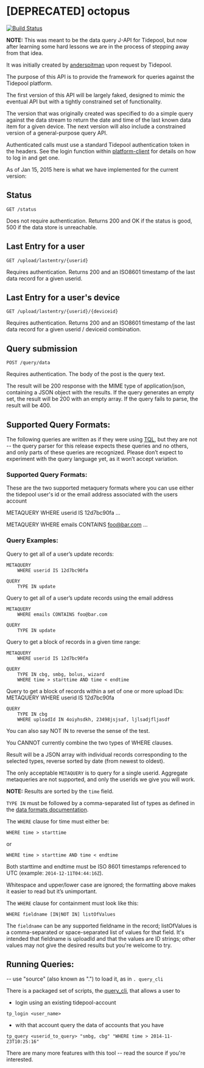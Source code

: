 [DEPRECATED] octopus
=======

[![Build Status](https://travis-ci.org/tidepool-org/octopus.png)](https://travis-ci.org/tidepool-org/octopus)

**NOTE:** This was meant to be the data query J-API for Tidepool, but now after learning some hard lessons we are in the process of stepping away from that idea.

It was initially created by [anderspitman](https://github.com/anderspitman) upon request by Tidepool.

The purpose of this API is to provide the framework for queries against the Tidepool platform.

The first version of this API will be largely faked, designed to mimic the eventual API but with a tightly constrained set of functionality.

The version that was originally created was specified to do a simple query against the data stream to return the date and time of the last known data item for a given device. The next version will also include a constrained version of a general-purpose query API.

Authenticated calls must use a standard Tidepool authentication token in the headers. See the login function within [platform-client](https://github.com/tidepool-org/platform-client/blob/master/index.js) for details on how to log in and get one.

As of Jan 15, 2015 here is what we have implemented for the current version:

## Status

    GET /status

Does not require authentication. Returns 200 and OK if the status is good, 500 if the data store is unreachable.

## Last Entry for a user

    GET /upload/lastentry/{userid}

Requires authentication. Returns 200 and an ISO8601 timestamp of the last data record for a given userid.

## Last Entry for a user's device

    GET /upload/lastentry/{userid}/{deviceid}

Requires authentication. Returns 200 and an ISO8601 timestamp of the last data record for a given userid / deviceid combination.

## Query submission

    POST /query/data

Requires authentication. The body of the post is the query text.

The result will be 200 response with the MIME type of application/json, containing a JSON object with the results. If the query generates an empty set, the result will be 200 with an empty array. If the query fails to parse, the result will be 400.


## Supported Query Formats:

The following queries are written as if they were using [TQL](http://developer.tidepool.io/queries-and-notifications/), but they are not -- the query parser for this release expects these queries and no others, and only parts of these queries are recognized. Please don’t expect to experiment with the query language yet, as it won’t accept variation.

### Supported Query Formats:

These are the two supported metaquery formats where you can use either the tidepool user's id or the email address associated with the users account

METAQUERY
    WHERE userid IS 12d7bc90fa
    ...

METAQUERY
    WHERE emails CONTAINS foo@bar.com
    ...


### Query Examples:

Query to get all of a user’s update records:

    METAQUERY
        WHERE userid IS 12d7bc90fa

    QUERY
        TYPE IN update

Query to get all of a user’s update records using the email address

    METAQUERY
        WHERE emails CONTAINS foo@bar.com

    QUERY
        TYPE IN update

Query to get a block of records in a given time range:

    METAQUERY
        WHERE userid IS 12d7bc90fa

    QUERY
        TYPE IN cbg, smbg, bolus, wizard
        WHERE time > starttime AND time < endtime

Query to get a block of records within a set of one or more upload IDs:
    METAQUERY
        WHERE userid IS 12d7bc90fa

    QUERY
        TYPE IN cbg
        WHERE uploadId IN 4oiyhsdkh, 23498jsjsaf, ljlsadjfljasdf

You can also say NOT IN to reverse the sense of the test.

You CANNOT currently combine the two types of WHERE clauses.

Result will be a JSON array with individual records corresponding to the selected types, reverse sorted by date (from newest to oldest).

The only acceptable `METAQUERY` is to query for a single userid. Aggregate metaqueries are not supported, and only the userids we give you will work.

**NOTE:** Results are sorted by the `time` field.

`TYPE IN` must be followed by a comma-separated list of types as defined in the [data formats documentation](http://developer.tidepool.io/data-model/v1/).

The `WHERE` clause for time must either be:

    WHERE time > starttime
or

    WHERE time > starttime AND time < endtime

Both starttime and endtime must be ISO 8601 timestamps referenced to UTC (example: `2014-12-11T04:44:16Z`).

Whitespace and upper/lower case are ignored; the formatting above makes it easier to read but it’s unimportant.

The `WHERE` clause for containment must look like this:

    WHERE fieldname [IN|NOT IN] listOfValues

The `fieldname` can be any supported fieldname in the record; listOfValues is a comma-separated or space-separated list of values for that field. It's intended that fieldname is uploadId and that the values are ID strings; other values may not give the desired results but you're welcome to try.

## Running Queries:

-- use "source" (also known as ".") to load it, as in ```. query_cli```

There is a packaged set of scripts, the [query_cli](http://developer.tidepool.io/octopus/query_cli), that allows a user to


* login using an existing tidepool-account
```
tp_login <user_name>
```
* with that account query the data of accounts that you have
```
tp_query <userid_to_query> "smbg, cbg" "WHERE time > 2014-11-23T10:25:16"
```

There are many more features with this tool -- read the source if you're interested.
